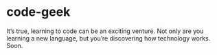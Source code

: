 # code-geek
It’s true, learning to code can be an exciting venture. Not only are you learning a new language, but you’re discovering how technology works. Soon.
